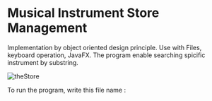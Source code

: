 # Musical Instrument Store Management

Implementation by object oriented design principle.
Use with Files, keyboard operation, JavaFX. 
The program enable searching spicific instrument by substring.

![theStore](https://user-images.githubusercontent.com/56959832/71640523-57eaa980-2c94-11ea-939b-099376a7f5fc.JPG)

To run the program, write this file name : 

